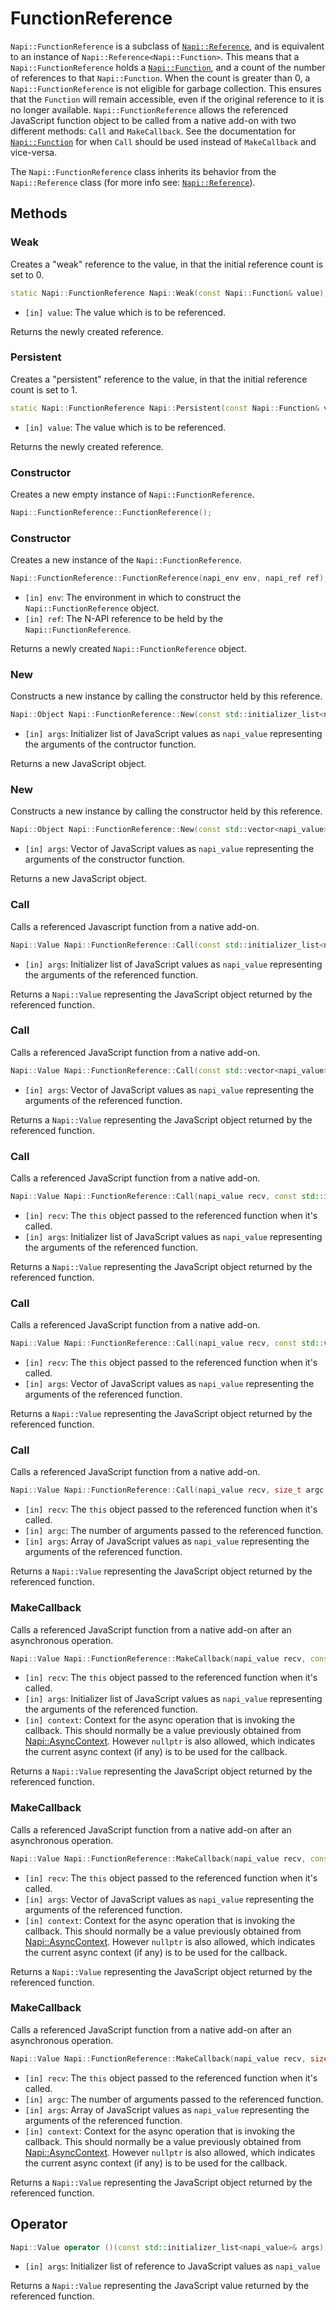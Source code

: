 # FunctionReference

`Napi::FunctionReference` is a subclass of [`Napi::Reference`](reference.md), and
is equivalent to an instance of `Napi::Reference<Napi::Function>`. This means
that a `Napi::FunctionReference` holds a [`Napi::Function`](function.md), and a
count of the number of references to that `Napi::Function`. When the count is
greater than 0, a `Napi::FunctionReference` is not eligible for garbage collection.
This ensures that the `Function` will remain accessible, even if the original
reference to it is no longer available.
`Napi::FunctionReference` allows the referenced JavaScript function object to be
called from a native add-on with two different methods: `Call` and `MakeCallback`.
See the documentation for [`Napi::Function`](function.md) for when `Call` should
be used instead of `MakeCallback` and vice-versa.

The `Napi::FunctionReference` class inherits its behavior from the `Napi::Reference`
class (for more info see: [`Napi::Reference`](reference.md)).

## Methods

### Weak

Creates a "weak" reference to the value, in that the initial reference count is
set to 0.

```cpp
static Napi::FunctionReference Napi::Weak(const Napi::Function& value);
```

- `[in] value`: The value which is to be referenced.

Returns the newly created reference.

### Persistent

Creates a "persistent" reference to the value, in that the initial reference
count is set to 1.

```cpp
static Napi::FunctionReference Napi::Persistent(const Napi::Function& value);
```

- `[in] value`: The value which is to be referenced.

Returns the newly created reference.

### Constructor

Creates a new empty instance of `Napi::FunctionReference`.

```cpp
Napi::FunctionReference::FunctionReference();
```

### Constructor

Creates a new instance of the `Napi::FunctionReference`.

```cpp
Napi::FunctionReference::FunctionReference(napi_env env, napi_ref ref);
```

- `[in] env`: The environment in which to construct the `Napi::FunctionReference` object.
- `[in] ref`: The N-API reference to be held by the `Napi::FunctionReference`.

Returns a newly created `Napi::FunctionReference` object.

### New

Constructs a new instance by calling the constructor held by this reference.

```cpp
Napi::Object Napi::FunctionReference::New(const std::initializer_list<napi_value>& args) const;
```

- `[in] args`: Initializer list of JavaScript values as `napi_value` representing
  the arguments of the contructor function.

Returns a new JavaScript object.

### New

Constructs a new instance by calling the constructor held by this reference.

```cpp
Napi::Object Napi::FunctionReference::New(const std::vector<napi_value>& args) const;
```

- `[in] args`: Vector of JavaScript values as `napi_value` representing the
  arguments of the constructor function.

Returns a new JavaScript object.

### Call

Calls a referenced Javascript function from a native add-on.

```cpp
Napi::Value Napi::FunctionReference::Call(const std::initializer_list<napi_value>& args) const;
```

- `[in] args`: Initializer list of JavaScript values as `napi_value` representing
  the arguments of the referenced function.

Returns a `Napi::Value` representing the JavaScript object returned by the referenced
function.

### Call

Calls a referenced JavaScript function from a native add-on.

```cpp
Napi::Value Napi::FunctionReference::Call(const std::vector<napi_value>& args) const;
```

- `[in] args`: Vector of JavaScript values as `napi_value` representing the
  arguments of the referenced function.

Returns a `Napi::Value` representing the JavaScript object returned by the referenced
function.

### Call

Calls a referenced JavaScript function from a native add-on.

```cpp
Napi::Value Napi::FunctionReference::Call(napi_value recv, const std::initializer_list<napi_value>& args) const;
```

- `[in] recv`: The `this` object passed to the referenced function when it's called.
- `[in] args`: Initializer list of JavaScript values as `napi_value` representing
  the arguments of the referenced function.

Returns a `Napi::Value` representing the JavaScript object returned by the referenced
function.

### Call

Calls a referenced JavaScript function from a native add-on.

```cpp
Napi::Value Napi::FunctionReference::Call(napi_value recv, const std::vector<napi_value>& args) const;
```

- `[in] recv`: The `this` object passed to the referenced function when it's called.
- `[in] args`: Vector of JavaScript values as `napi_value` representing the
  arguments of the referenced function.

Returns a `Napi::Value` representing the JavaScript object returned by the referenced
function.

### Call

Calls a referenced JavaScript function from a native add-on.

```cpp
Napi::Value Napi::FunctionReference::Call(napi_value recv, size_t argc, const napi_value* args) const;
```

- `[in] recv`: The `this` object passed to the referenced function when it's called.
- `[in] argc`: The number of arguments passed to the referenced function.
- `[in] args`: Array of JavaScript values as `napi_value` representing the
  arguments of the referenced function.

Returns a `Napi::Value` representing the JavaScript object returned by the referenced
function.

### MakeCallback

Calls a referenced JavaScript function from a native add-on after an asynchronous
operation.

```cpp
Napi::Value Napi::FunctionReference::MakeCallback(napi_value recv, const std::initializer_list<napi_value>& args, napi_async_context = nullptr) const;
```

- `[in] recv`: The `this` object passed to the referenced function when it's called.
- `[in] args`: Initializer list of JavaScript values as `napi_value` representing
  the arguments of the referenced function.
- `[in] context`: Context for the async operation that is invoking the callback.
  This should normally be a value previously obtained from [Napi::AsyncContext](async_context.md).
  However `nullptr` is also allowed, which indicates the current async context
  (if any) is to be used for the callback.

Returns a `Napi::Value` representing the JavaScript object returned by the referenced
function.

### MakeCallback

Calls a referenced JavaScript function from a native add-on after an asynchronous
operation.

```cpp
Napi::Value Napi::FunctionReference::MakeCallback(napi_value recv, const std::vector<napi_value>& args, napi_async_context context = nullptr) const;
```

- `[in] recv`: The `this` object passed to the referenced function when it's called.
- `[in] args`: Vector of JavaScript values as `napi_value` representing the
  arguments of the referenced function.
- `[in] context`: Context for the async operation that is invoking the callback.
  This should normally be a value previously obtained from [Napi::AsyncContext](async_context.md).
  However `nullptr` is also allowed, which indicates the current async context
  (if any) is to be used for the callback.

Returns a `Napi::Value` representing the JavaScript object returned by the referenced
function.

### MakeCallback

Calls a referenced JavaScript function from a native add-on after an asynchronous
operation.

```cpp
Napi::Value Napi::FunctionReference::MakeCallback(napi_value recv, size_t argc, const napi_value* args, napi_async_context context = nullptr) const;
```

- `[in] recv`: The `this` object passed to the referenced function when it's called.
- `[in] argc`: The number of arguments passed to the referenced function.
- `[in] args`: Array of JavaScript values as `napi_value` representing the
  arguments of the referenced function.
- `[in] context`: Context for the async operation that is invoking the callback.
  This should normally be a value previously obtained from [Napi::AsyncContext](async_context.md).
  However `nullptr` is also allowed, which indicates the current async context
  (if any) is to be used for the callback.

Returns a `Napi::Value` representing the JavaScript object returned by the referenced
function.

## Operator

```cpp
Napi::Value operator ()(const std::initializer_list<napi_value>& args) const;
```

- `[in] args`: Initializer list of reference to JavaScript values as `napi_value`

Returns a `Napi::Value` representing the JavaScript value returned by the referenced
function.
